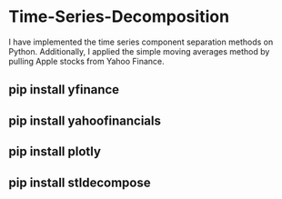 # Time-Series-Decomposition
I have implemented the time series component separation methods on Python. Additionally, I applied the simple moving averages method by pulling Apple stocks from Yahoo Finance. 


## pip install yfinance
## pip install yahoofinancials

## pip install plotly
## pip install stldecompose

